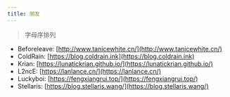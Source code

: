 ```yaml
---
title: 朋友
---
```


> 字母序排列

- Beforeleave: [http://www.tanicewhite.cn/](http://www.tanicewhite.cn/)
- ColdRain: [https://blog.coldrain.ink](https://blog.coldrain.ink)
- Krian: [https://lunatickrian.github.io/](https://lunatickrian.github.io/)
- L2ncE: [https://lanlance.cn/](https://lanlance.cn/)
- Luckyboi: [https://fengxiangrui.top/](https://fengxiangrui.top/)
- Stellaris: [https://blog.stellaris.wang/](https://blog.stellaris.wang/)
